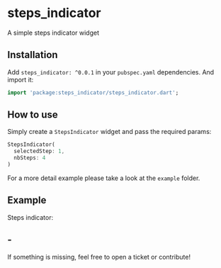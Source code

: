 # steps_indicator

A simple steps indicator widget

## Installation

Add `steps_indicator: ^0.0.1` in your `pubspec.yaml` dependencies. And import it:

```dart
import 'package:steps_indicator/steps_indicator.dart';
```

## How to use

Simply create a `StepsIndicator` widget and pass the required params:

```dart
StepsIndicator(
  selectedStep: 1,
  nbSteps: 4
)
```

For a more detail example please take a look at the `example` folder.

## Example

Steps indicator:

## -

If something is missing, feel free to open a ticket or contribute!
